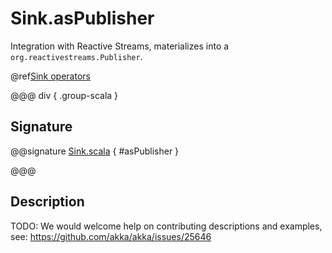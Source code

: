 # Sink.asPublisher

Integration with Reactive Streams, materializes into a `org.reactivestreams.Publisher`.

@ref[Sink operators](../index.md#sink-operators)

@@@ div { .group-scala }

## Signature

@@signature [Sink.scala](/akka-stream/src/main/scala/akka/stream/scaladsl/Sink.scala) { #asPublisher }

@@@


## Description

TODO: We would welcome help on contributing descriptions and examples, see: https://github.com/akka/akka/issues/25646
